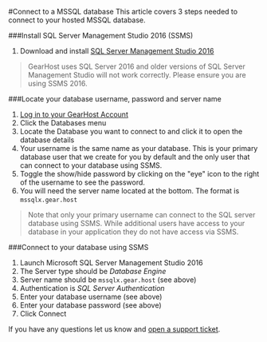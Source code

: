 #Connect to a MSSQL database
This article covers 3 steps needed to connect to your hosted MSSQL database.

###Install SQL Server Management Studio 2016 (SSMS)
1. Download and install [SQL Server Management Studio 2016 ](https://docs.microsoft.com/en-us/sql/ssms/download-sql-server-management-studio-ssms)

> GearHost uses SQL Server 2016 and older versions of SQL Server Management Studio will not work correctly. Please ensure you are using SSMS 2016.

###Locate your database username, password and server name
1. [Log in to your GearHost Account](https://my.gearhost.com/account/login)
2. Click the Databases menu
3. Locate the Database you want to connect to and click it to open the database details
4. Your username is the same name as your database. This is your primary database user that we create for you by default and the only user that can connect to your database using SSMS.
5. Toggle the show/hide password by clicking on the "eye" icon to the right of the username to see the password.
6. You will need the server name located at the bottom. The format is `mssqlx.gear.host`

> Note that only your primary username can connect to the SQL server database using SSMS. While additional users have access to your database in your application they do not have access via SSMS.

###Connect to your database using SSMS
1. Launch Microsoft SQL Server Management Studio 2016
2. The Server type should be *Database Engine*
3. Server name should be `mssqlx.gear.host` (see above)
4. Authentication is *SQL Server Authentication*
5. Enter your database username (see above)
6. Enter your database password (see above)
7. Click Connect

If you have any questions let us know and [open a support ticket](https://www.gearhost.com/documentation/how-to-open-a-support-ticket).